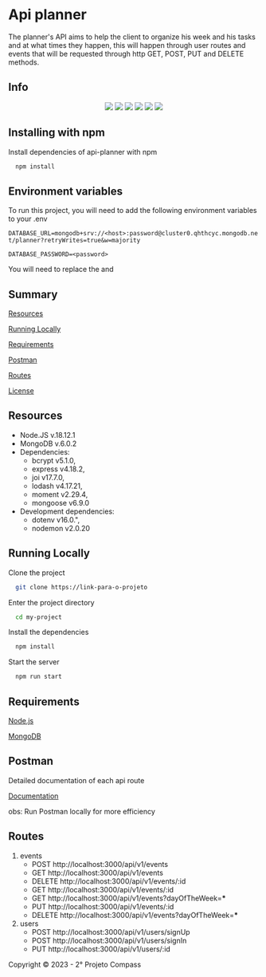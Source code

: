 # Api planner

The planner's API aims to help the client to organize his week and his tasks and at what times they happen, this will happen through user routes and events that will be requested through http GET, POST, PUT and DELETE methods.

## Info

<p align="center">
   <img src="http://img.shields.io/static/v1?label=License&message=MIT&color=red&style=for-the-badge"/>
   <img src="http://img.shields.io/static/v1?label=Node&message=14.18.1&color=green&style=for-the-badge&logo=node.js"/>
   <img src="http://img.shields.io/static/v1?label=MongoDB&message=5.0.3&color=green&style=for-the-badge&logo=mongodb"/>
   <img src="http://img.shields.io/static/v1?label=Typescript&message=4.4.4&color=blue&style=for-the-badge&logo=typescript"/>
   <img src="http://img.shields.io/static/v1?label=express&message=4.17.1&color=blue&style=for-the-badge&logo=express"/>
   <img src="http://img.shields.io/static/v1?label=STATUS&message=EM%20DESENVOLVIMENTO&color=yellow&style=for-the-badge"/>
</p>

## Installing with npm

Install dependencies of api-planner with npm

```bash
  npm install
```

## Environment variables

To run this project, you will need to add the following environment variables to your .env

`DATABASE_URL=mongodb+srv://<host>:password@cluster0.qhthcyc.mongodb.net/planner?retryWrites=true&w=majority`

`DATABASE_PASSWORD=<password>`

You will need to replace the <host> and <password>

## Summary

[Resources](##resources)

[Running Locally](#running-locally)

[Requirements](#requirements)

[Postman](#postman)

[Routes](#routes)

[License](#license)

## Resources

-   Node.JS v.18.12.1
-   MongoDB v.6.0.2
-   Dependencies:
    -   bcrypt v5.1.0,
    -   express v4.18.2,
    -   joi v17.7.0,
    -   lodash v4.17.21,
    -   moment v2.29.4,
    -   mongoose v6.9.0
-   Development dependencies:
    -   dotenv v16.0.",
    -   nodemon v2.0.20

## Running Locally

Clone the project

```bash
  git clone https://link-para-o-projeto
```

Enter the project directory

```bash
  cd my-project
```

Install the dependencies

```bash
  npm install
```

Start the server

```bash
  npm run start
```

## Requirements

[Node.js](https://nodejs.org/en/)

[MongoDB](https://www.mongodb.com/pt-br)

## Postman

Detailed documentation of each api route

[Documentation](https://documenter.getpostman.com/view/23892928/2s935rJ2iG)

obs: Run Postman locally for more efficiency

## Routes

1. events
    - POST http://localhost:3000/api/v1/events
    - GET http://localhost:3000/api/v1/events
    - DELETE http://localhost:3000/api/v1/events/:id
    - GET http://localhost:3000/api/v1/events/:id
    - GET http://localhost:3000/api/v1/events?dayOfTheWeek=**\***
    - PUT http://localhost:3000/api/v1/events/:id
    - DELETE http://localhost:3000/api/v1/events?dayOfTheWeek=**\***
2. users
    - POST http://localhost:3000/api/v1/users/signUp
    - POST http://localhost:3000/api/v1/users/signIn
    - PUT http://localhost:3000/api/v1/users/:id

Copyright :copyright: 2023 - 2° Projeto Compass
